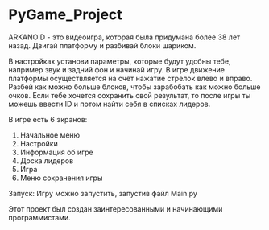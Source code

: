 # PyGame_Project
ARKANOID - это видеоигра, которая была придумана более 38 лет назад. Двигай платформу и разбивай блоки шариком.

В настройках установи параметры, которые будут удобны тебе, например звук и задний фон и начинай игру. В игре движение платформы осуществляется на счёт нажатие стрелок влево и вправо.
Разбей как можно больше блоков, чтобы зарабобать как можно больше очков.
Если тебе хочется сохранить свой результат, то после игры ты можешь ввести ID и потом найти себя в списках лидеров.

В игре есть 6 экранов:
 1. Начальное меню
 2. Настройки
 3. Информация об игре
 4. Доска лидеров
 5. Игра
 6. Меню сохранения игры

Запуск:
Игру можно запустить, запустив файл Main.py

Этот проект был создан заинтересованными и начинающими программистами.
